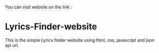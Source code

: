You can visit website on the link :  

# Lyrics-Finder-website
This is the simple Lyrics finder website using html, css, javascript and json api url.
